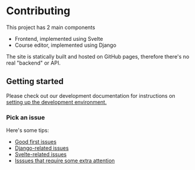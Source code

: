 # Contributing

This project has 2 main components

* Frontend, implemented using Svelte
* Course editor, implemented using Django

The site is statically built and hosted on GitHub pages, therefore there's no real "backend" or API.

## Getting started

Please check out our development documentation for instructions on [setting up the development environment.](https://librelingo.readthedocs.io/en/latest/#setting-up-the-development-environment)

### Pick an issue

Here's some tips:

* [Good first issues](https://github.com/kantord/LibreLingo/issues?q=is%3Aopen+is%3Aissue+label%3A%22good+first+issue%22)
* [Django-related issues](https://github.com/kantord/LibreLingo/issues?q=is%3Aopen+is%3Aissue+label%3Adjango)
* [Svelte-related issues](https://github.com/kantord/LibreLingo/issues?q=is%3Aopen+is%3Aissue+label%3Asvelte)
* [Isssues that require some extra attention](https://github.com/kantord/LibreLingo/issues?q=is%3Aopen+is%3Aissue+label%3A%22help+wanted%22)

